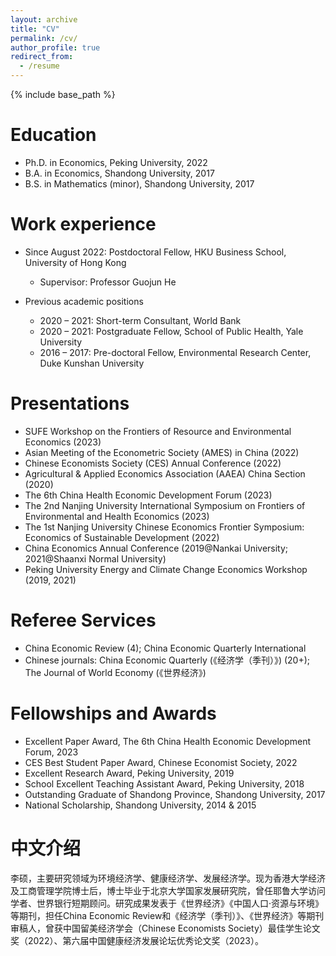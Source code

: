 ```yaml
---
layout: archive
title: "CV"
permalink: /cv/
author_profile: true
redirect_from:
  - /resume
---
```


{% include base_path %}

Education
======
* Ph.D. in Economics, Peking University, 2022
* B.A. in Economics, Shandong University, 2017
* B.S. in Mathematics (minor), Shandong University, 2017

Work experience
======
* Since August 2022: Postdoctoral Fellow, HKU Business School, University of Hong Kong
  * Supervisor: Professor Guojun He

* Previous academic positions
  * 2020 – 2021: Short-term Consultant, World Bank
  * 2020 – 2021: Postgraduate Fellow, School of Public Health, Yale University
  * 2016 – 2017: Pre-doctoral Fellow, Environmental Research Center, Duke Kunshan University
 
  
Presentations
======
* SUFE Workshop on the Frontiers of Resource and Environmental Economics (2023)
* Asian Meeting of the Econometric Society (AMES) in China (2022)
* Chinese Economists Society (CES) Annual Conference (2022)
* Agricultural & Applied Economics Association (AAEA) China Section (2020)
* The 6th China Health Economic Development Forum (2023)
* The 2nd Nanjing University International Symposium on Frontiers of Environmental and Health Economics (2023)
* The 1st Nanjing University Chinese Economics Frontier Symposium: Economics of Sustainable Development (2022)
* China Economics Annual Conference (2019@Nankai University; 2021@Shaanxi Normal University)
* Peking University Energy and Climate Change Economics Workshop (2019, 2021)
  
Referee Services
======
* China Economic Review (4); China Economic Quarterly International
* Chinese journals: China Economic Quarterly (《经济学（季刊）》) (20+); The Journal of World Economy (《世界经济》)
  
Fellowships and Awards
======
* Excellent Paper Award, The 6th China Health Economic Development Forum, 2023
* CES Best Student Paper Award, Chinese Economist Society, 2022
* Excellent Research Award, Peking University, 2019
* School Excellent Teaching Assistant Award, Peking University, 2018
* Outstanding Graduate of Shandong Province, Shandong University, 2017
* National Scholarship, Shandong University, 2014 & 2015

  
中文介绍
======
李硕，主要研究领域为环境经济学、健康经济学、发展经济学。现为香港大学经济及工商管理学院博士后，博士毕业于北京大学国家发展研究院，曾任耶鲁大学访问学者、世界银行短期顾问。研究成果发表于《世界经济》《中国人口·资源与环境》等期刊，担任China Economic Review和《经济学（季刊）》、《世界经济》等期刊审稿人，曾获中国留美经济学会（Chinese Economists Society）最佳学生论文奖（2022）、第六届中国健康经济发展论坛优秀论文奖（2023）。
